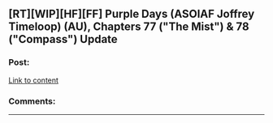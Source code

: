 ## [RT][WIP][HF][FF] Purple Days (ASOIAF Joffrey Timeloop) (AU), Chapters 77 ("The Mist") & 78 ("Compass") Update

### Post:

[Link to content]()

### Comments:

---

